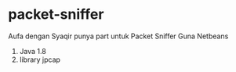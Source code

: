 # packet-sniffer

Aufa dengan Syaqir punya part untuk Packet Sniffer
Guna Netbeans

1. Java 1.8
2. library jpcap
